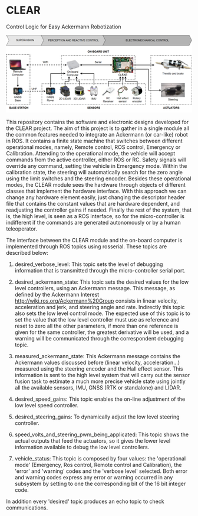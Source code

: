 # CLEAR
Control Logic for Easy Ackermann Robotization

![full_system_architecture_overview](images/system_architecture.png)

This repository contains the software and electronic designs developed for the CLEAR project.
The aim of this project is to gather in a single module all the common features needed to integrate an Ackermann (or car-like) robot in ROS. It contains a finite state machine that switches between different operational modes, namely, Remote control, ROS control, Emergency or Calibration. Attending to the operational mode, the vehicle will accept commands from the active controller, either ROS or RC. Safety signals will override any command, setting the vehicle in Emergency mode. Within the calibration state, the steering will automatically search for the zero angle using the limit switches and the steering encoder. Besides these operational modes, the CLEAR module sees the hardware through objects of different classes that implement the hardware interface. With this approach we can change any hardware element easily, just changing the descriptor header file that contains the constant values that are hardware dependent, and readjusting the controller gains if needed. Finally the rest of the system, that is, the high level, is seen as a ROS interface, so for the micro-controller is indifferent if the commands are generated autonomously or by a human teleoperator.

The interface between the CLEAR module and the on-board computer is implemented through ROS topics using rosserial. These topics are described below: 
  
1) desired_verbose_level:
This topic sets the level of debugging information that is transmitted through the micro-controller serial port.  

2) desired_ackermann_state:
This topic sets the desired values for the low level controllers, using an Ackermann message. This message, as defined by the Ackermann Interest http://wiki.ros.org/Ackermann%20Group consists in linear velocity, acceleration and jerk, and steering angle and rate. Indirectly this topic also sets the low level control mode. The expected use of this topic is to set the value that the low level controller must use as reference and reset to zero all the other parameters, if more than one reference is given for the same controller, the greatest derivative will be used, and a warning will be communicated through the correspondent debugging topic.

3) measured_ackermann_state:
This Ackermann message contains the Ackermann values discussed before (linear velocity, acceleration...) measured using the steering encoder and the Hall effect sensor. This information is sent to the high level system that will carry out the sensor fusion task to estimate a much more precise vehicle state using jointly all the available sensors, IMU, GNSS (RTK or standalone) and LIDAR.

4) desired_speed_gains: This topic enables the on-line adjustment of the low level speed controller.

5) desired_steering_gains: To dynamically adjust the low level steering controller.

6) speed_volts_and_steering_pwm_being_applicated: This topic shows the actual outputs that feed the actuators, so it gives the lower level information available to debug the low level controllers.
 
7) vehicle_status: This topic is composed by four values: the 'operational mode' (Emergency, Ros control, Remote control and Calibration), the 'error' and 'warning' codes and the 'verbose level' selected. Both error and warning codes express any error or warning occurred in any subsystem by setting to one the corresponding bit of the 16 bit integer code.   

In addition every 'desired' topic produces an echo topic to check communications.  
